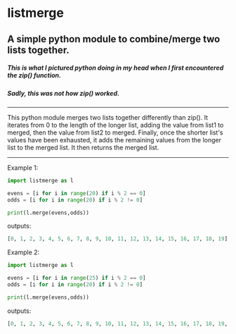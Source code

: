 # listmerge
## A simple python module to combine/merge two lists together.
##### This is what I pictured python doing in my head when I first encountered the zip() function.
##### Sadly, this was not how zip() worked.

------
This python module merges two lists together differently than zip().
It iterates from 0 to the length of the longer list, adding the value from list1 to merged, then the value from list2 to merged.
Finally, once the shorter list's values have been exhausted, it adds the remaining values from the longer list to the merged list.
It then returns the merged list.

------

Example 1:

```python
import listmerge as l

evens = [i for i in range(20) if i % 2 == 0]
odds = [i for i in range(20) if i % 2 != 0]

print(l.merge(evens,odds))
```
outputs: 

```python
[0, 1, 2, 3, 4, 5, 6, 7, 8, 9, 10, 11, 12, 13, 14, 15, 16, 17, 18, 19]
```



Example 2:

```python
import listmerge as l

evens = [i for i in range(25) if i % 2 == 0]
odds = [i for i in range(20) if i % 2 != 0]

print(l.merge(evens,odds))
```

outputs:

```python
[0, 1, 2, 3, 4, 5, 6, 7, 8, 9, 10, 11, 12, 13, 14, 15, 16, 17, 18, 19, 20, 22, 24]
```